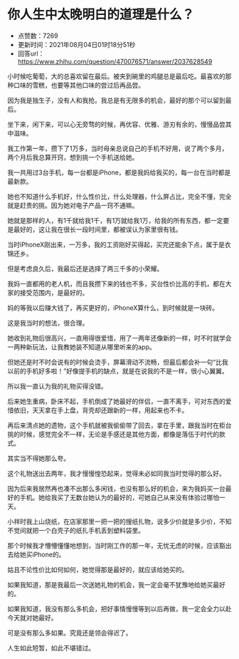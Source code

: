 # 你人生中太晚明白的道理是什么？
- 点赞数：7269
- 更新时间：2021年08月04日01时18分51秒
- 回答url：https://www.zhihu.com/question/470076571/answer/2037628549
<body>
 <p data-pid="OOBUpf18">小时候吃葡萄，大的总喜欢留在最后。被夹到碗里的鸡腿总是最后吃。最喜欢的那种口味的雪糕，也要等其他口味的尝过后再品尝。</p>
 <p data-pid="zLbLeMVn">因为我是独生子，没有人和我抢。我总是有无限多的机会，最好的那个可以留到最后。</p>
 <p data-pid="nmnK5wAF">坐下来，闲下来，可以心无旁骛的时候，再优容、优雅、游刃有余的，慢慢品尝其中滋味。</p>
 <p data-pid="8kZaSkK-">我工作第一年，攒下了1万多，当时母亲总说自己的手机不好用，说了两个多月，两个月后我总算开窍，想到挑一个手机送给她。</p>
 <p data-pid="itKivWwA">我一共用过3台手机，每一台都是iPhone，都是我妈给我买的，每一台在当时都是最新款。</p>
 <p data-pid="xku234kG">她也不知道什么手机好，什么性价比，什么处理器，什么屏占比，完全不懂，完全就是赶贵的挑。因为她对电子产品一窍不通嘛。</p>
 <p data-pid="J0oAMOmQ">她就是那样的人，有1千就给我1千，有1万就给我1万，给我的所有东西，都一定要是最好的，这让我在很长一段时间里，都被误认为家里很有钱。</p>
 <p data-pid="sS9abt-2">当时iPhoneX刚出来，一万多，我的工资刚好买得起，买完还能余下点，属于是衣锦还乡。</p>
 <p data-pid="i1NIrgGu">但是考虑良久后，我最后还是选择了两三千多的小荣耀。</p>
 <p data-pid="IlOEWv-h">我妈一直都用的老人机，而且我攒下来的钱也不多，买台性价比高的手机，都在大家的接受范围内，是最好的。</p>
 <p data-pid="iYKF5XDP">妈的等我以后赚大钱了，再买更好的，iPhoneX算什么，到时候就是一块砖。</p>
 <p data-pid="Io7TyS0n">这是我当时的想法，很合理。</p>
 <p data-pid="J-IZQWyj">她收到礼物后很高兴，一直用得很爱惜，用了一两年还像新的一样，时不时就学会一两种新玩法，让我教她装不知道从哪里听来的app。</p>
 <p data-pid="1LVDxSp6">但她还是时不时会说有的时候会烫手，屏幕滑动不流畅，但最后都会补一句“比我以前的手机好多啦！”好像提手机的缺点，就是在说我的不是一样，很小心翼翼。</p>
 <p data-pid="Cz1z9V2o">所以我一直认为我的礼物买得没错。</p>
 <p data-pid="E6iX_GNp">后来她生重病，卧床不起，手机倒成了她最好的伴侣，一直不离手，可对东西的爱惜依旧，天天拿在手上盘，背壳却还跟新的一样，用起来也不卡。</p>
 <p data-pid="lKEw1t5F">再后来清点她的遗物，这个手机就被我偷偷带了回去，拿在手里，跟我当时在柜台挑的时候，感觉完全不一样，无论是手感还是其他方面，都像是落伍于时代的款式。</p>
 <p data-pid="4Q5UC0Mu">其实当不得她那么夸。</p>
 <p data-pid="ZN1qgWFM">这个礼物送出去两年，我才慢慢惶恐起来，觉得未必如同我当时觉得的那么好。</p>
 <p data-pid="RcV1IamX">因为后来我居然再也凑不出那么多闲钱，也没有那么好的机会，来为我妈买一台最好的手机。她给我买了无数台她认为的最好的，可她自己从来没有体验过哪怕一天。</p>
 <p data-pid="_XHLMpwJ">小祥时我上山烧纸，在店家那里一把一把的搜纸扎物，说多少价就是多少价，不知不觉间就把一个白壳子的纸扎手机丢到塑料袋里。</p>
 <p data-pid="slsOtwnk">那个时候我才懵懵懂懂地想到，当时刚工作的那一年，无忧无虑的时候，应该豁出去给她买iPhone的。</p>
 <p data-pid="CeyFWYd4">姑且不论性价比如何如何，她觉得那是最好的，就应该给她买的。</p>
 <p data-pid="eUI_EYvh">如果我知道，那是我最后一次送她礼物的机会，我一定会毫不犹豫地给她买最好的。</p>
 <p data-pid="o88puaJy">如果我知道，我没有那么多机会，把好事情慢慢等到以后再做，我一定会全力以赴今天就对她最好。</p>
 <p data-pid="tj5TUU76">可是没有那么多如果。究竟还是领会得迟了。</p>
 <p data-pid="PnjkWu8O">人生如此短暂，如此不堪错过。</p>
</body>